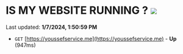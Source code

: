 # IS MY WEBSITE RUNNING ? [![](https://img.shields.io/static/v1?label=Sponsor&message=%E2%9D%A4&logo=GitHub&color=%23fe8e86)](https://github.com/sponsors/<username>)

Last updated: **1/7/2024, 1:50:59 PM**

- `GET` [https://youssefservice.me](https://youssefservice.me) - **Up** (947ms)
